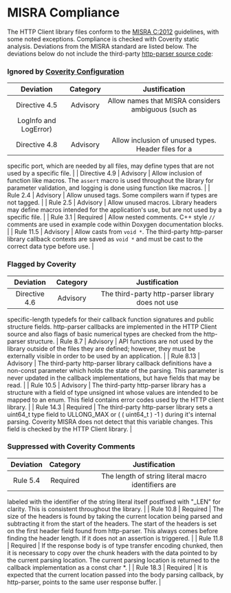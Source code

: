 # MISRA Compliance

The HTTP Client library files conform to the
[MISRA C:2012](https://www.misra.org.uk/MISRAHome/MISRAC2012/tabid/196/Default.aspx)
guidelines, with some noted exceptions. Compliance is checked with Coverity
static analysis.
Deviations from the MISRA standard are listed below. The deviations below do not
include the third-party [http-parser source code](source/third-party/http_parser):

### Ignored by [Coverity Configuration](https://github.com/aws/aws-iot-device-sdk-embedded-C/blob/master/tools/coverity/misra.config)
| Deviation | Category | Justification |
| :-: | :-: | :-: |
| Directive 4.5 | Advisory | Allow names that MISRA considers ambiguous (such as
LogInfo and LogError) |
| Directive 4.8 | Advisory | Allow inclusion of unused types. Header files for a
specific port, which are needed by all files, may define types that are not used
by a specific file. |
| Directive 4.9 | Advisory | Allow inclusion of function like macros. The
`assert` macro is used throughout the library for parameter validation, and
logging is done using function like macros. |
| Rule 2.4 | Advisory | Allow unused tags. Some compilers warn if types are not
tagged. |
| Rule 2.5 | Advisory | Allow unused macros. Library headers may define macros
intended for the application's use, but are not used by a specific file. |
| Rule 3.1 | Required | Allow nested comments. C++ style `//` comments are used
in example code within Doxygen documentation blocks. |
| Rule 11.5 | Advisory | Allow casts from `void *`. The third-party http-parser
library callback contexts are saved as `void *` and must be cast to the correct
data type before use. |

### Flagged by Coverity
| Deviation | Category | Justification |
| :-: | :-: | :-: |
| Directive 4.6 | Advisory | The third-party http-parser library does not use
specific-length typedefs for their callback function signatures and public
structure fields. http-parser callbacks are implemented in the HTTP Client
source and also flags of basic numerical types are checked from the http-parser
structure.
| Rule 8.7 | Advisory | API functions are not used by the library outside of the
files they are defined; however, they must be externally visible in order to be
used by an application. |
| Rule 8.13 | Advisory | The third-party http-parser library callback
definitions have a non-const parameter which holds the state of the parsing.
This parameter is never updated in the callback implementations, but have fields
that may be read. |
| Rule 10.5 | Advisory | The third-party http-parser library has a structure
with a field of type unsigned int whose values are intended to be mapped to an
enum. This field contains error codes used by the HTTP client library. |
| Rule 14.3 | Required | The third-party http-parser library sets a uint64_t
type field to ULLONG_MAX or ( ( uint64_t ) -1 ) during it's internal parsing.
Coverity MISRA does not detect that this variable changes. This field is checked
by the HTTP Client library. |

### Suppressed with Coverity Comments
| Deviation | Category | Justification |
| :-: | :-: | :-: |
| Rule 5.4 | Required | The length of string literal macro identifiers are
labeled with the identifier of the string literal itself postfixed with "_LEN"
for clarity. This is consistent throughout the library. |
| Rule 10.8 | Required | The size of the headers is found by taking the current
location being parsed and subtracting it from the start of the headers. The
start of the headers is set on the first header field found from http-parser.
This always comes before finding the header length. If it does not an assertion
is triggered. |
| Rule 11.8 | Required | If the response body is of type transfer encoding
chunked, then it is necessary to copy over the chunk headers with the data
pointed to by the current parsing location. The current parsing location is
returned to the callback implementation as a const char *. |
| Rule 18.3 | Required | It is expected that the current location passed into
the body parsing callback, by http-parser, points to the same user response
buffer. |
